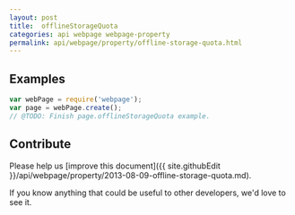 ```yaml
---
layout: post
title:  offlineStorageQuota
categories: api webpage webpage-property
permalink: api/webpage/property/offline-storage-quota.html
---
```


## Examples

```javascript
var webPage = require('webpage');
var page = webPage.create();
// @TODO: Finish page.offlineStorageQuota example.
```

## Contribute

Please help us [improve this document]({{ site.githubEdit }}/api/webpage/property/2013-08-09-offline-storage-quota.md).

If you know anything that could be useful to other developers, we'd love to see it.


